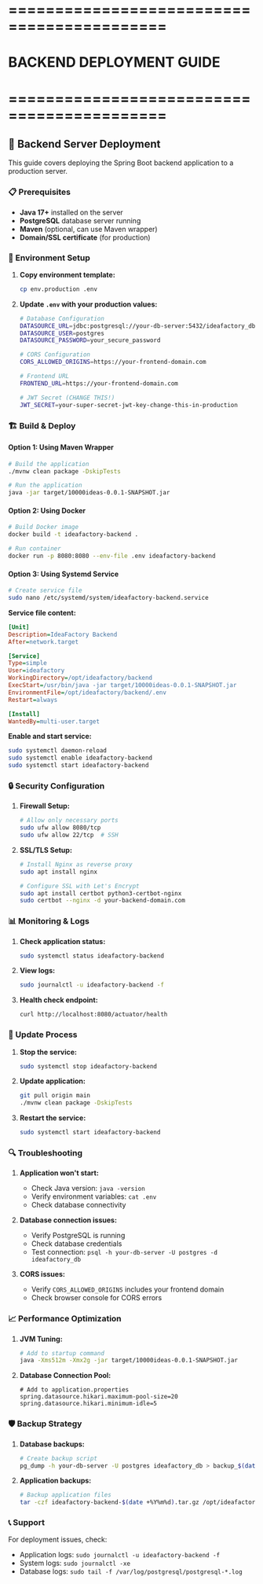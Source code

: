 # ===========================================
# BACKEND DEPLOYMENT GUIDE
# ===========================================

## 🚀 **Backend Server Deployment**

This guide covers deploying the Spring Boot backend application to a production server.

### **📋 Prerequisites**

- **Java 17+** installed on the server
- **PostgreSQL** database server running
- **Maven** (optional, can use Maven wrapper)
- **Domain/SSL certificate** (for production)

### **🔧 Environment Setup**

1. **Copy environment template:**
   ```bash
   cp env.production .env
   ```

2. **Update `.env` with your production values:**
   ```bash
   # Database Configuration
   DATASOURCE_URL=jdbc:postgresql://your-db-server:5432/ideafactory_db
   DATASOURCE_USER=postgres
   DATASOURCE_PASSWORD=your_secure_password
   
   # CORS Configuration
   CORS_ALLOWED_ORIGINS=https://your-frontend-domain.com
   
   # Frontend URL
   FRONTEND_URL=https://your-frontend-domain.com
   
   # JWT Secret (CHANGE THIS!)
   JWT_SECRET=your-super-secret-jwt-key-change-this-in-production
   ```

### **🏗️ Build & Deploy**

#### **Option 1: Using Maven Wrapper**
```bash
# Build the application
./mvnw clean package -DskipTests

# Run the application
java -jar target/10000ideas-0.0.1-SNAPSHOT.jar
```

#### **Option 2: Using Docker**
```bash
# Build Docker image
docker build -t ideafactory-backend .

# Run container
docker run -p 8080:8080 --env-file .env ideafactory-backend
```

#### **Option 3: Using Systemd Service**
```bash
# Create service file
sudo nano /etc/systemd/system/ideafactory-backend.service
```

**Service file content:**
```ini
[Unit]
Description=IdeaFactory Backend
After=network.target

[Service]
Type=simple
User=ideafactory
WorkingDirectory=/opt/ideafactory/backend
ExecStart=/usr/bin/java -jar target/10000ideas-0.0.1-SNAPSHOT.jar
EnvironmentFile=/opt/ideafactory/backend/.env
Restart=always

[Install]
WantedBy=multi-user.target
```

**Enable and start service:**
```bash
sudo systemctl daemon-reload
sudo systemctl enable ideafactory-backend
sudo systemctl start ideafactory-backend
```

### **🔒 Security Configuration**

1. **Firewall Setup:**
   ```bash
   # Allow only necessary ports
   sudo ufw allow 8080/tcp
   sudo ufw allow 22/tcp  # SSH
   ```

2. **SSL/TLS Setup:**
   ```bash
   # Install Nginx as reverse proxy
   sudo apt install nginx
   
   # Configure SSL with Let's Encrypt
   sudo apt install certbot python3-certbot-nginx
   sudo certbot --nginx -d your-backend-domain.com
   ```

### **📊 Monitoring & Logs**

1. **Check application status:**
   ```bash
   sudo systemctl status ideafactory-backend
   ```

2. **View logs:**
   ```bash
   sudo journalctl -u ideafactory-backend -f
   ```

3. **Health check endpoint:**
   ```bash
   curl http://localhost:8080/actuator/health
   ```

### **🔄 Update Process**

1. **Stop the service:**
   ```bash
   sudo systemctl stop ideafactory-backend
   ```

2. **Update application:**
   ```bash
   git pull origin main
   ./mvnw clean package -DskipTests
   ```

3. **Restart the service:**
   ```bash
   sudo systemctl start ideafactory-backend
   ```

### **🔍 Troubleshooting**

1. **Application won't start:**
   - Check Java version: `java -version`
   - Verify environment variables: `cat .env`
   - Check database connectivity

2. **Database connection issues:**
   - Verify PostgreSQL is running
   - Check database credentials
   - Test connection: `psql -h your-db-server -U postgres -d ideafactory_db`

3. **CORS issues:**
   - Verify `CORS_ALLOWED_ORIGINS` includes your frontend domain
   - Check browser console for CORS errors

### **📈 Performance Optimization**

1. **JVM Tuning:**
   ```bash
   # Add to startup command
   java -Xms512m -Xmx2g -jar target/10000ideas-0.0.1-SNAPSHOT.jar
   ```

2. **Database Connection Pool:**
   ```properties
   # Add to application.properties
   spring.datasource.hikari.maximum-pool-size=20
   spring.datasource.hikari.minimum-idle=5
   ```

### **🛡️ Backup Strategy**

1. **Database backups:**
   ```bash
   # Create backup script
   pg_dump -h your-db-server -U postgres ideafactory_db > backup_$(date +%Y%m%d).sql
   ```

2. **Application backups:**
   ```bash
   # Backup application files
   tar -czf ideafactory-backend-$(date +%Y%m%d).tar.gz /opt/ideafactory/backend
   ```

### **📞 Support**

For deployment issues, check:
- Application logs: `sudo journalctl -u ideafactory-backend -f`
- System logs: `sudo journalctl -xe`
- Database logs: `sudo tail -f /var/log/postgresql/postgresql-*.log` 